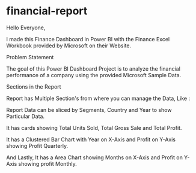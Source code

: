# financial-report
Hello Everyone,

I made this Finance Dashboard in Power BI with the Finance Excel Workbook provided by Microsoft on their Website.

Problem Statement

The goal of this Power BI Dashboard Project is to analyze the financial performance of a company using the provided Microsoft Sample Data.

Sections in the Report

Report has Multiple Section's from where you can manage the Data, Like :

Report Data can be sliced by Segments, Country and Year to show Particular Data.

It has cards showing Total Units Sold, Total Gross Sale and Total Profit.

It has a Clustered Bar Chart with Year on X-Axis and Profit on Y-Axis showing Profit Quarterly.

And Lastly, It has a Area Chart showing Months on X-Axis and Profit on Y-Axis showing profit Monthly.

